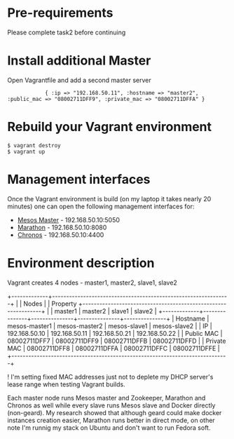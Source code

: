 # Pre-requirements

Please complete task2 before continuing

# Install additional Master

Open Vagrantfile and add a second master server

```
            { :ip => "192.168.50.11", :hostname => "master2", :public_mac => "08002711DFF9", :private_mac => "08002711DFFA" }    
```
 
# Rebuild your Vagrant environment

```
$ vagrant destroy
$ vagrant up
```

# Management interfaces

Once the Vagrant environment is build (on my laptop it takes nearly 20 minutes) one can open the following management interfaces for:

* [Mesos Master](http://192.168.50.10:5050) - 192.168.50.10:5050
* [Marathon](192.168.50.10:8080) - 192.168.50.10:8080
* [Chronos](192.168.50.10:4400) - 192.168.50.10:4400

# Environment description

Vagrant creates 4 nodes - master1, master2, slave1, slave2

+-------------+---------------------------------------------------------------+
|             |                              Nodes                            |
| Property    +---------------------------------------------------------------+
|             |    master1    |    master2    |    slave1     |   slave2      |
+-------------+---------------+---------------+---------------+---------------+
| Hostname    | mesos-master1 | mesos-master2 | mesos-slave1  | mesos-slave2  |
| IP          | 192.168.50.10 | 192.168.50.11 | 192.168.50.21 | 192.168.50.22 |
| Public MAC  | 08002711DFF7  | 08002711DFF9  | 08002711DFFB  | 08002711DFFD  |
| Private MAC | 08002711DFF8  | 08002711DFFA  | 08002711DFFC  | 08002711DFFE  |
+-----------------------------------------------------------------------------+

! I'm setting fixed MAC addresses just not to deplete my DHCP server's lease range when testing Vagrant builds.

Each master node runs Mesos master and Zookeeper, Marathon and Chronos as well while every slave runs Mesos slave and Docker directly (non-geard). My research showed that although geard could make docker instances creation easier, Marathon runs better in direct mode, on other note I'm runnig my stack on Ubuntu and don't want to run Fedora soft.
